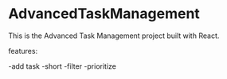# AdvancedTaskManagement

This is the Advanced Task Management project built with React.


features:

-add task
-short
-filter
-prioritize
